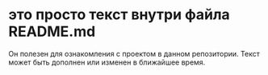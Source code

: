 # это просто текст внутри файла README.md

Он полезен для ознакомления с проектом в данном репозитории.
Текст может быть дополнен или изменен в ближайшее время.
